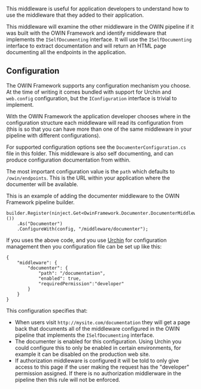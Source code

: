 This middleware is useful for application developers to understand how to use the 
middleware that they added to their application.

This middleware will examine the other middleware in the OWIN pipeline if it was built 
with the OWIN Framework and identify middleware that implements the `ISelfDocumenting`
interface. It will use the `ISelfDocumenting` interface to extract documentation
and will return an HTML page documenting all the endpoints in the application.

## Configuration

The OWIN Framework supports any configuration mechanism you choose. At the time of writing 
it comes bundled with support for Urchin and `web.config` configuration, but the 
`IConfiguration` interface is trivial to implement.

With the OWIN Framework the application developer chooses where in the configuration structure
each middleware will read its configuration from (this is so that you can have more than one
of the same middleware in your pipeline with different configurations).

For supported configuration options see the `DocumenterConfiguration.cs` file in this folder. This
middleware is also self documenting, and can produce configuration documentation from within.

The most important configuration value is the `path` which defaults to `/owin/endpoints`. 
This is the URL within your application where the documenter will be available.

This is an example of adding the documenter middleware to the OWIN Framework pipeline builder.

```
builder.Register(ninject.Get<OwinFramework.Documenter.DocumenterMiddleware>())
    .As("Documenter")
    .ConfigureWith(config, "/middleware/documenter");
```

If you uses the above code, and you use [Urchin](https://github.com/Bikeman868/Urchin) for 
configuration management then you configuration file can be set up like this:

```
{
    "middleware": {
        "documenter": {
            "path": "/documentation",
            "enabled": true,
			"requiredPermission":"developer"
        }
    }
}

```

This configuration specifies that:

* When users visit `http://mysite.com/documentation` they will get a page back that documents
  all of the middleware configured in the OWIN pipeline that implements the `ISelfDocumenting` interface.
* The documenter is enabled for this configuration. Using Urchin you could configure this to only
  be enabled in certain environments, for example it can be disabled on the production web site.
* If authorization middleware is configured it will be told to only give access to this page if the
  user making the request has the "developer" permission assigned. If there is no authorization 
  middlerware in the pipeline then this rule will not be enforced.
